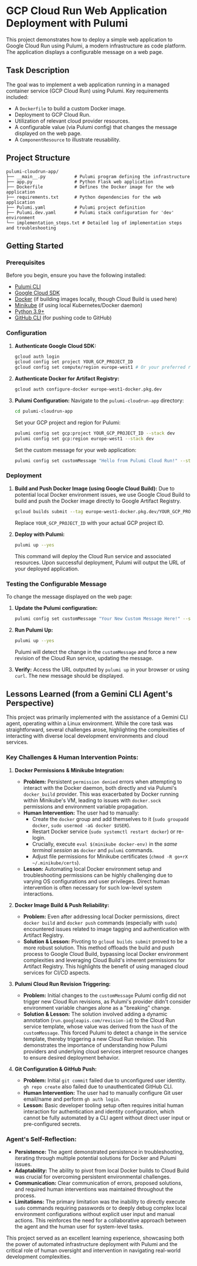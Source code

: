 # GCP Cloud Run Web Application Deployment with Pulumi

This project demonstrates how to deploy a simple web application to Google Cloud Run using Pulumi, a modern infrastructure as code platform. The application displays a configurable message on a web page.

## Task Description

The goal was to implement a web application running in a managed container service (GCP Cloud Run) using Pulumi. Key requirements included:
*   A `Dockerfile` to build a custom Docker image.
*   Deployment to GCP Cloud Run.
*   Utilization of relevant cloud provider resources.
*   A configurable value (via Pulumi config) that changes the message displayed on the web page.
*   A `ComponentResource` to illustrate reusability.

## Project Structure

```
pulumi-cloudrun-app/
├── __main__.py           # Pulumi program defining the infrastructure
├── app.py                # Python Flask web application
├── Dockerfile            # Defines the Docker image for the web application
├── requirements.txt      # Python dependencies for the web application
├── Pulumi.yaml           # Pulumi project definition
├── Pulumi.dev.yaml       # Pulumi stack configuration for 'dev' environment
└── implementation_steps.txt # Detailed log of implementation steps and troubleshooting
```

## Getting Started

### Prerequisites

Before you begin, ensure you have the following installed:
*   [Pulumi CLI](https://www.pulumi.com/docs/get-started/install/)
*   [Google Cloud SDK](https://cloud.google.com/sdk/docs/install)
*   [Docker](https://docs.docker.com/get-docker/) (if building images locally, though Cloud Build is used here)
*   [Minikube](https://minikube.sigs.k8s.io/docs/start/) (if using local Kubernetes/Docker daemon)
*   [Python 3.9+](https://www.python.org/downloads/)
*   [GitHub CLI](https://cli.github.com/) (for pushing code to GitHub)

### Configuration

1.  **Authenticate Google Cloud SDK:**
    ```bash
    gcloud auth login
    gcloud config set project YOUR_GCP_PROJECT_ID
    gcloud config set compute/region europe-west1 # Or your preferred region
    ```

2.  **Authenticate Docker for Artifact Registry:**
    ```bash
    gcloud auth configure-docker europe-west1-docker.pkg.dev
    ```

3.  **Pulumi Configuration:**
    Navigate to the `pulumi-cloudrun-app` directory:
    ```bash
    cd pulumi-cloudrun-app
    ```
    Set your GCP project and region for Pulumi:
    ```bash
    pulumi config set gcp:project YOUR_GCP_PROJECT_ID --stack dev
    pulumi config set gcp:region europe-west1 --stack dev
    ```
    Set the custom message for your web application:
    ```bash
    pulumi config set customMessage "Hello from Pulumi Cloud Run!" --stack dev
    ```

### Deployment

1.  **Build and Push Docker Image (using Google Cloud Build):**
    Due to potential local Docker environment issues, we use Google Cloud Build to build and push the Docker image directly to Google Artifact Registry.
    ```bash
    gcloud builds submit --tag europe-west1-docker.pkg.dev/YOUR_GCP_PROJECT_ID/my-cloudrun-repo/my-app:latest .
    ```
    Replace `YOUR_GCP_PROJECT_ID` with your actual GCP project ID.

2.  **Deploy with Pulumi:**
    ```bash
    pulumi up --yes
    ```
    This command will deploy the Cloud Run service and associated resources. Upon successful deployment, Pulumi will output the URL of your deployed application.

### Testing the Configurable Message

To change the message displayed on the web page:

1.  **Update the Pulumi configuration:**
    ```bash
    pulumi config set customMessage "Your New Custom Message Here!" --stack dev
    ```

2.  **Run Pulumi Up:**
    ```bash
    pulumi up --yes
    ```
    Pulumi will detect the change in the `customMessage` and force a new revision of the Cloud Run service, updating the message.

3.  **Verify:**
    Access the URL outputted by `pulumi up` in your browser or using `curl`. The new message should be displayed.

## Lessons Learned (from a Gemini CLI Agent's Perspective)

This project was primarily implemented with the assistance of a Gemini CLI agent, operating within a Linux environment. While the core task was straightforward, several challenges arose, highlighting the complexities of interacting with diverse local development environments and cloud services.

### Key Challenges & Human Intervention Points:

1.  **Docker Permissions & Minikube Integration:**
    *   **Problem:** Persistent `permission denied` errors when attempting to interact with the Docker daemon, both directly and via Pulumi's `docker_build` provider. This was exacerbated by Docker running within Minikube's VM, leading to issues with `docker.sock` permissions and environment variable propagation.
    *   **Human Intervention:** The user had to manually:
        *   Create the `docker` group and add themselves to it (`sudo groupadd docker`, `sudo usermod -aG docker $USER`).
        *   Restart Docker service (`sudo systemctl restart docker`) or re-login.
        *   Crucially, execute `eval $(minikube docker-env)` in the *same terminal session* as `docker` and `pulumi` commands.
        *   Adjust file permissions for Minikube certificates (`chmod -R go+rX ~/.minikube/certs`).
    *   **Lesson:** Automating local Docker environment setup and troubleshooting permissions can be highly challenging due to varying OS configurations and user privileges. Direct human intervention is often necessary for such low-level system interactions.

2.  **Docker Image Build & Push Reliability:**
    *   **Problem:** Even after addressing local Docker permissions, direct `docker build` and `docker push` commands (especially with `sudo`) encountered issues related to image tagging and authentication with Artifact Registry.
    *   **Solution & Lesson:** Pivoting to `gcloud builds submit` proved to be a more robust solution. This method offloads the build and push process to Google Cloud Build, bypassing local Docker environment complexities and leveraging Cloud Build's inherent permissions for Artifact Registry. This highlights the benefit of using managed cloud services for CI/CD aspects.

3.  **Pulumi Cloud Run Revision Triggering:**
    *   **Problem:** Initial changes to the `customMessage` Pulumi config did not trigger new Cloud Run revisions, as Pulumi's provider didn't consider environment variable changes alone as a "breaking" change.
    *   **Solution & Lesson:** The solution involved adding a dynamic annotation (`run.googleapis.com/revision-id`) to the Cloud Run service template, whose value was derived from the `hash` of the `customMessage`. This forced Pulumi to detect a change in the service template, thereby triggering a new Cloud Run revision. This demonstrates the importance of understanding how Pulumi providers and underlying cloud services interpret resource changes to ensure desired deployment behavior.

4.  **Git Configuration & GitHub Push:**
    *   **Problem:** Initial `git commit` failed due to unconfigured user identity. `gh repo create` also failed due to unauthenticated GitHub CLI.
    *   **Human Intervention:** The user had to manually configure Git user email/name and perform `gh auth login`.
    *   **Lesson:** Basic developer tooling setup often requires initial human interaction for authentication and identity configuration, which cannot be fully automated by a CLI agent without direct user input or pre-configured secrets.

### Agent's Self-Reflection:

*   **Persistence:** The agent demonstrated persistence in troubleshooting, iterating through multiple potential solutions for Docker and Pulumi issues.
*   **Adaptability:** The ability to pivot from local Docker builds to Cloud Build was crucial for overcoming persistent environmental challenges.
*   **Communication:** Clear communication of errors, proposed solutions, and required human interventions was maintained throughout the process.
*   **Limitations:** The primary limitation was the inability to directly execute `sudo` commands requiring passwords or to deeply debug complex local environment configurations without explicit user input and manual actions. This reinforces the need for a collaborative approach between the agent and the human user for system-level tasks.

This project served as an excellent learning experience, showcasing both the power of automated infrastructure deployment with Pulumi and the critical role of human oversight and intervention in navigating real-world development complexities.
